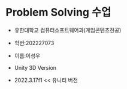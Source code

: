 # Problem Solving 수업
* 유한대학교 컴퓨터소프트웨어과(게임콘텐츠전공)
 * 학번:202227073
 * 이름:이성우


* Unity 3D Version
 * 2022.3.17f1 << 유니티 버전 
